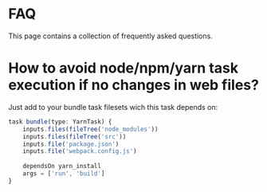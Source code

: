 # FAQ

This page contains a collection of frequently asked questions.


# How to avoid node/npm/yarn task execution if no changes in web files?

Just add to your bundle task filesets wich this task depends on:

```js
task bundle(type: YarnTask) {
    inputs.files(fileTree('node_modules'))
    inputs.files(fileTree('src'))
    inputs.file('package.json')
    inputs.file('webpack.config.js')
 
    dependsOn yarn_install
    args = ['run', 'build']
}
```
